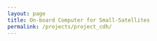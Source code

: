```yaml
---
layout: page
title: On-board Computer for Small-Satellites
permalink: /projects/project_cdh/
---
```





